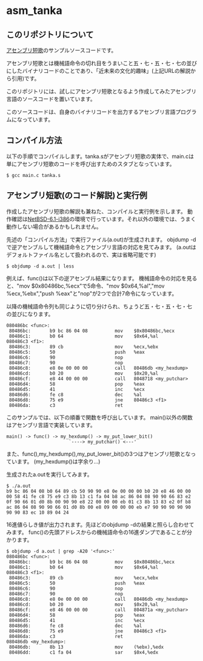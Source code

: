 asm_tanka
=========

このリポジトリについて
----------------------

[アセンブリ短歌](http://kozos.jp/asm-tanka/)のサンプルソースコードです。

アセンブリ短歌とは機械語命令の切れ目をうまいこと五・七・五・七・七の並びにしたバイナリコードのことであり、「近未来の文化的趣味」(上記URLの解説から引用)です。

このリポジトリには、試しにアセンブリ短歌となるよう作成してみたアセンブリ言語のソースコードを置いています。

このソースコードは、自身のバイナリコードを出力するアセンブリ言語プログラムになっています。

コンパイル方法
--------------

以下の手順でコンパイルします。tanka.sがアセンブリ短歌の実体で、main.cは単にアセンブリ短歌のコードを呼び出すためのスタブとなっています。

    $ gcc main.c tanka.s

アセンブリ短歌(のコード解説)と実行例
------------------------------------

作成したアセンブリ短歌の解説も兼ねた、コンパイルと実行例を示します。
動作確認は[NetBSD-6.1-i386](http://wiki.NetBSD.org/ports/i386/)の環境で行っています。それ以外の環境では、うまく動作しない場合があるかもしれません。

先述の「コンパイル方法」で実行ファイル(a.out)が生成されます。
objdump -dで逆アセンブルして機械語命令とアセンブリ言語の対応を見てみます。
(a.outはデフォルトファイル名として扱われるので、実は省略可能です)

    $ objdump -d a.out | less

例えば、func()は以下の逆アセンブル結果になります。
機械語命令の対応を見ると、"mov $0x80486bc,%ecx"で5命令、"mov $0x64,%al","mov %ecx,%ebx","push %eax"と"nop"が2つで合計7命令になっています。

以降の機械語命令列も同じように切り分けられ、ちょうど五・七・五・七・七の並びになります。

    080486bc <func>:
     80486bc:       b9 bc 86 04 08          mov    $0x80486bc,%ecx
     80486c1:       b0 64                   mov    $0x64,%al
    080486c3 <f1>:
     80486c3:       89 cb                   mov    %ecx,%ebx
     80486c5:       50                      push   %eax
     80486c6:       90                      nop
     80486c7:       90                      nop
     80486c8:       e8 0e 00 00 00          call   80486db <my_hexdump>
     80486cd:       b0 20                   mov    $0x20,%al
     80486cf:       e8 44 00 00 00          call   8048718 <my_putchar>
     80486d4:       58                      pop    %eax
     80486d5:       41                      inc    %ecx
     80486d6:       fe c8                   dec    %al
     80486d8:       75 e9                   jne    80486c3 <f1>
     80486da:       c3                      ret
    
このサンプルでは、以下の順番で関数を呼び出しています。
main()以外の関数はアセンブリ言語で実装しています。

    main() -> func() -> my_hexdump() -> my_put_lower_bit()
                           `----> my_putchar() <---'

また、func(),my_hexdump(),my_put_lower_bit()の3つはアセンブリ短歌となっています。
(my_hexdump()は字余り...)

生成されたa.outを実行してみます。

    $ ./a.out
    b9 bc 86 04 08 b0 64 89 cb 50 90 90 e8 0e 00 00 00 b0 20 e8 46 00 00 00 58 41 fe c8 75 e9 c3 8b 13 c1 fa 04 b8 ac 86 04 08 90 90 66 83 e2 0f 90 66 01 d0 8b 00 90 90 e8 22 00 00 00 eb 01 c3 8b 13 83 e2 0f b8 ac 86 04 08 90 90 66 01 d0 8b 00 e8 09 00 00 00 eb e7 90 90 90 90 90 90 90 83 ec 10 89 04 24

16進値らしき値が出力されます。先ほどのobjdump -dの結果と照らし合わせてみます。
func()の先頭アドレスからの機械語命令の16進ダンプであることが分かります。

    $ objdump -d a.out | grep -A20 '<func>:'
    080486bc <func>:
     80486bc:       b9 bc 86 04 08          mov    $0x80486bc,%ecx
     80486c1:       b0 64                   mov    $0x64,%al
    080486c3 <f1>:
     80486c3:       89 cb                   mov    %ecx,%ebx
     80486c5:       50                      push   %eax
     80486c6:       90                      nop
     80486c7:       90                      nop
     80486c8:       e8 0e 00 00 00          call   80486db <my_hexdump>
     80486cd:       b0 20                   mov    $0x20,%al
     80486cf:       e8 46 00 00 00          call   804871a <my_putchar>
     80486d4:       58                      pop    %eax
     80486d5:       41                      inc    %ecx
     80486d6:       fe c8                   dec    %al
     80486d8:       75 e9                   jne    80486c3 <f1>
     80486da:       c3                      ret
    080486db <my_hexdump>:
     80486db:       8b 13                   mov    (%ebx),%edx
     80486dd:       c1 fa 04                sar    $0x4,%edx


